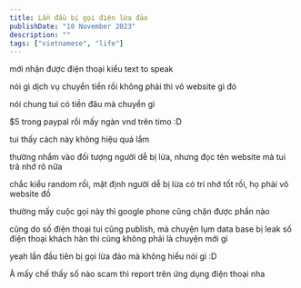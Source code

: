 ```yaml
---
title: Lần đầu bị gọi điện lừa đảo
publishDate: "10 November 2023"
description: ""
tags: ["vietnamese", "life"]
---
```


mới nhận được điện thoại kiểu text to speak

nói gì dịch vụ chuyển tiền rồi không phải thì vô website gì đó

nói chung tui có tiền đâu mà chuyển gì

$5 trong paypal rồi mấy ngàn vnd trên timo :D

tui thấy cách này không hiệu quả lắm

thường nhắm vào đối tượng người dễ bị lừa, nhưng đọc tên website mà tui trả nhớ rõ nữa

chắc kiểu random rồi, mặt định người dễ bị lừa có trí nhớ tốt rồi, họ phải vô website đồ

thường mấy cuộc gọi này thì google phone cũng chặn được phần nào

cũng do số điện thoại tui cũng publish, mà chuyện lụm data base bị leak số điện thoại khách hàn thì cũng không phải là chuyện mới gì

yeah lần đầu tiên bị gọi lừa đảo mà không hiểu nói gì :D

À mấy chế thấy số nào scam thì report trên ứng dụng điện thoại nha
